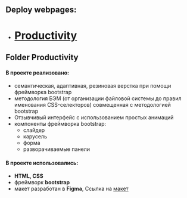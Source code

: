 ## Deploy webpages:

- # [Productivity](https://v-svistunova.github.io/IT-incubator/Productivity/)

## Folder **Productivity**

#### В проекте реализовано:
- семантическая, адаптивная, резиновая верстка при помощи фреймворка bootstrap 
- методология БЭМ (от организации файловой системы до правил именования CSS-селекторов) совмещенная с методологией bootstrap
- Отзывчивый интерфейс с использованием простых анимаций
- компоненты фреймворка bootstrap:
  - слайдер
  - карусель
  - форма
  - разворачиваемые панели 


#### В проекте использовались:

- **HTML, CSS**
- фреймворк **bootstrap**
- макет разработан в **Figma**, Сcылка на [макет](https://www.figma.com/file/apnc0UapUjPrjltkhNjcDM/bootstrap?node-id=3%3A2)